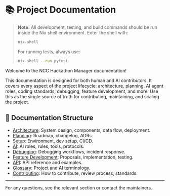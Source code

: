 # 📚 Project Documentation

> **Note:** All development, testing, and build commands should be run inside the Nix shell environment. Enter the shell with:
> 
> ```sh
> nix-shell
> ```
> 
> For running tests, always use:
> 
> ```sh
> nix-shell --run pytest
> ```

Welcome to the NCC Hackathon Manager documentation!

This documentation is designed for both human and AI contributors. It covers every aspect of the project lifecycle: architecture, planning, AI agent roles, coding standards, debugging, feature development, and more. Use this as the single source of truth for contributing, maintaining, and scaling the project.

## 📖 Documentation Structure

- [Architecture](architecture/overview.md): System design, components, data flow, deployment.
- [Planning](planning/roadmap.md): Roadmap, changelog, ADRs.
- [Setup](setup/environment.md): Environment, dev setup, CI/CD.
- [AI](ai/roles/pair-programmer.md): AI roles, rules, tools, protocols.
- [Debugging](debugging/workflows.md): Debugging workflows, incident response.
- [Feature Development](feature-development/ai-implementation.md): Proposals, implementation, testing.
- [API](api/reference.md): API reference and examples.
- [Glossary](glossary.md): Project and AI terminology.
- [Contributing](contributing.md): How to contribute, review process, standards.

---

For any questions, see the relevant section or contact the maintainers.
